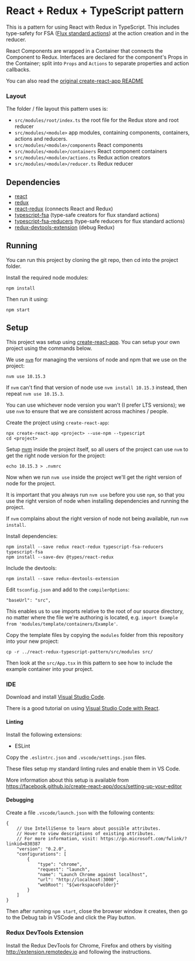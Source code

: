 # React + Redux + TypeScript pattern

This is a pattern for using React with Redux in TypeScript. This includes type-safety for FSA ([Flux standard actions](https://github.com/acdlite/flux-standard-action)) at the action creation and in the reducer.

React Components are wrapped in a Container that connects the Component to Redux. Interfaces are declared for the component's Props in the Container; split into `Props` and `Actions` to separate properties and action callbacks.

You can also read the [original create-react-app README](README-CRA.md)

### Layout

The folder / file layout this pattern uses is:

* `src/modules/root/index.ts` the root file for the Redux store and root reducer
* `src/modules/<module>` app modules, containing components, containers, actions and reducers.
* `src/modules/<module>/components` React components
* `src/modules/<module>/containers` React component containers
* `src/modules/<module>/actions.ts` Redux action creators
* `src/modules/<module>/reducer.ts` Redux reducer

## Dependencies

* [react](http://reactjs.org)
* [redux](https://redux.js.org)
* [react-redux](https://github.com/reactjs/react-redux) (connects React and Redux)
* [typescript-fsa](https://github.com/aikoven/typescript-fsa) (type-safe creators for flux standard actions)
* [typescript-fsa-reducers](https://github.com/dphilipson/typescript-fsa-reducers) (type-safe reducers for flux standard actions)
* [redux-devtools-extension](http://extension.remotedev.io) (debug Redux)

## Running

You can run this project by cloning the git repo, then cd into the project folder.

Install the required node modules:

```
npm install
```

Then run it using:

```
npm start
```

## Setup

This project was setup using [create-react-app](https://github.com/facebook/create-react-app). You can setup your own project using the commands below.

We use [`nvm`](https://github.com/nvm-sh/nvm) for managing the versions of node and npm that we use on the project:

```
nvm use 10.15.3
```

If `nvm` can't find that version of node use `nvm install 10.15.3` instead, then repeat `nvm use 10.15.3`.

You can use whichever node version you wan't (I prefer LTS versions); we use `nvm` to ensure that we are
consistent across machines / people.

Create the project using `create-react-app`:

```
npx create-react-app <project> --use-npm --typescript
cd <project>
```

Setup [nvm](https://github.com/nvm-sh/nvm) inside the project itself, so all users of the project can
use `nvm` to get the right node version for the project:

```
echo 10.15.3 > .nvmrc
```

Now when we run `nvm use` inside the project we'll get the right version of node for the project.

It is important that you always run `nvm use` before you use `npm`, so that you use the right version of node when installing dependencies and running the project.

If `nvm` complains about the right version of node not being available, run `nvm install`.

Install dependencies:

```
npm install --save redux react-redux typescript-fsa-reducers typescript-fsa
npm install --save-dev @types/react-redux
```

Include the devtools:

```
npm install --save redux-devtools-extension
```

Edit `tsconfig.json` and add to the `compilerOptions`:

```
"baseUrl": "src",
```

This enables us to use imports relative to the root of our source directory, no matter where the file we're authoring is located, e.g. `import Example from 'modules/template/containers/Example'`.

Copy the template files by copying the `modules` folder from this
repository into your new project:

```
cp -r ../react-redux-typescript-pattern/src/modules src/
```

Then look at the `src/App.tsx` in this pattern to see how to include the example container into your project.

### IDE

Download and install [Visual Studio Code](https://code.visualstudio.com).

There is a good tutorial on using [Visual Studio Code with React](https://code.visualstudio.com/docs/nodejs/reactjs-tutorial).

#### Linting

Install the following extensions:
* ESLint

Copy the `.eslintrc.json` and `.vscode/settings.json` files.

These files setup my standard linting rules and enable them in VS Code.

More information about this setup is available from https://facebook.github.io/create-react-app/docs/setting-up-your-editor

#### Debugging

Create a file `.vscode/launch.json` with the following contents:

```
{
    // Use IntelliSense to learn about possible attributes.
    // Hover to view descriptions of existing attributes.
    // For more information, visit: https://go.microsoft.com/fwlink/?linkid=830387
    "version": "0.2.0",
    "configurations": [
        {
            "type": "chrome",
            "request": "launch",
            "name": "Launch Chrome against localhost",
            "url": "http://localhost:3000",
            "webRoot": "${workspaceFolder}"
        }
    ]
}
```

Then after running `npm start`, close the browser window it creates, then go to the Debug tab in VSCode and click the Play button.

### Redux DevTools Extension

Install the Redux DevTools for Chrome, Firefox and others by visiting http://extension.remotedev.io and following the instructions.
